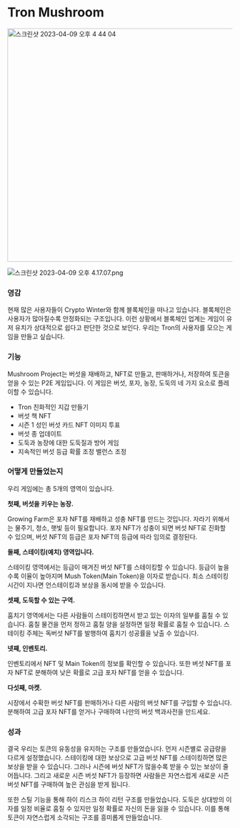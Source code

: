 # Tron Mushroom

<img width="523" alt="스크린샷 2023-04-09 오후 4 44 04" src="https://user-images.githubusercontent.com/100754581/230760661-0511a586-ea28-414f-a17f-baa0100f37b6.png">

![스크린샷 2023-04-09 오후 4.17.07.png](https://s3-us-west-2.amazonaws.com/secure.notion-static.com/fb0c188e-e7ee-4015-be70-71e86f53d0ea/%E1%84%89%E1%85%B3%E1%84%8F%E1%85%B3%E1%84%85%E1%85%B5%E1%86%AB%E1%84%89%E1%85%A3%E1%86%BA_2023-04-09_%E1%84%8B%E1%85%A9%E1%84%92%E1%85%AE_4.17.07.png)

### 영감

현재 많은 사용자들이 Crypto Winter와 함께 블록체인을 떠나고 있습니다. 블록체인은 사용자가 많아질수록 안정화되는 구조입니다. 이런 상황에서 블록체인 업계는 게임이 유저 유치가 상대적으로 쉽다고 판단한 것으로 보인다. 우리는 Tron의 사용자를 모으는 게임을 만들고 싶습니다.

### 기능

Mushroom Project는 버섯을 재배하고, NFT로 만들고, 판매하거나, 저장하여 토큰을 얻을 수 있는 P2E 게임입니다. 이 게임은 버섯, 포자, 농장, 도둑의 네 가지 요소로 플레이할 수 있습니다.

- Tron 친화적인 지갑 만들기
- 버섯 책 NFT
- 시즌 1 성인 버섯 카드 NFT 이미지 투표
- 버섯 종 업데이트
- 도둑과 농장에 대한 도둑질과 방어 게임
- 지속적인 버섯 등급 확률 조정 밸런스 조정

### 어떻게 만들었는지

우리 게임에는 총 5개의 영역이 있습니다.

**첫째, 버섯을 키우는 농장.**

Growing Farm은 포자 NFT를 재배하고 성충 NFT를 만드는 것입니다. 자라기 위해서는 물주기, 청소, 햇빛 등이 필요합니다. 포자 NFT가 성충이 되면 버섯 NFT로 진화할 수 있으며, 버섯 NFT의 등급은 포자 NFT의 등급에 따라 임의로 결정된다.

**둘째, 스테이킹(예치) 영역입니다.**

스테이킹 영역에서는 등급이 매겨진 버섯 NFT를 스테이킹할 수 있습니다. 등급이 높을수록 이율이 높아지며 Mush Token(Main Token)을 이자로 받습니다. 최소 스테이킹 시간이 지나면 언스테이킹과 보상을 동시에 받을 수 있습니다.

**셋째, 도둑할 수 있는 구역.**

훔치기 영역에서는 다른 사람들이 스테이킹하면서 받고 있는 이자의 일부를 훔칠 수 있습니다. 훔칠 물건을 먼저 정하고 훔칠 양을 설정하면 일정 확률로 훔칠 수 있습니다. 스테이킹 주체는 독버섯 NFT를 발행하여 훔치기 성공률을 낮출 수 있습니다.

**넷째, 인벤토리.**

인벤토리에서 NFT 및 Main Token의 정보를 확인할 수 있습니다. 또한 버섯 NFT를 포자 NFT로 분해하여 낮은 확률로 고급 포자 NFT를 얻을 수 있습니다.

**다섯째, 마켓.**

시장에서 수확한 버섯 NFT를 판매하거나 다른 사람의 버섯 NFT를 구입할 수 있습니다. 분해하여 고급 포자 NFT를 얻거나 구매하여 나만의 버섯 백과사전을 만드세요.

### 성과

결국 우리는 토큰의 유동성을 유지하는 구조를 만들었습니다. 먼저 시즌별로 공급량을 다르게 설정했습니다. 스테이킹에 대한 보상으로 고급 버섯 NFT를 스테이킹하면 많은 보상을 받을 수 있습니다. 그러나 시즌에 버섯 NFT가 많을수록 받을 수 있는 보상이 줄어듭니다. 그리고 새로운 시즌 버섯 NFT가 등장하면 사람들은 자연스럽게 새로운 시즌 버섯 NFT를 구매하여 높은 관심을 받게 됩니다.

또한 스틸 기능을 통해 하이 리스크 하이 리턴 구조를 만들었습니다. 도둑은 상대방의 이자를 일정 비율로 훔칠 수 있지만 일정 확률로 자신의 돈을 잃을 수 있습니다. 이를 통해 토큰이 자연스럽게 소각되는 구조를 흥미롭게 만들었습니다.
